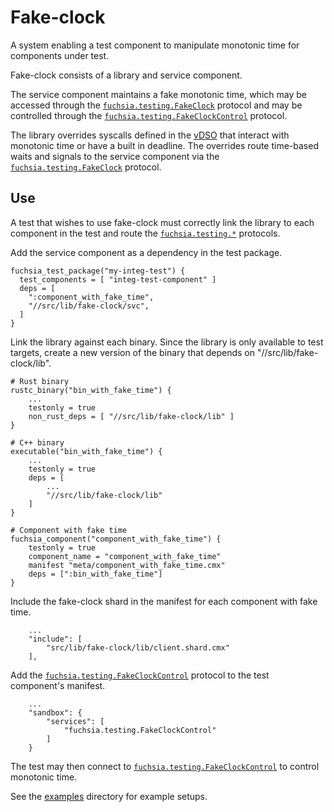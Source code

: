 # Fake-clock

A system enabling a test component to manipulate monotonic time for components
under test.

Fake-clock consists of a library and service component.

The service component maintains a fake monotonic time, which may be accessed
through the [`fuchsia.testing.FakeClock`][fidl] protocol and may be controlled
through the [`fuchsia.testing.FakeClockControl`][fidl] protocol.

The library overrides syscalls defined in the
[vDSO][vdso] that interact with monotonic time or
have a built in deadline. The overrides route time-based waits and signals to
the service component via the [`fuchsia.testing.FakeClock`][fidl] protocol.

## Use

A test that wishes to use fake-clock must correctly link the library to each
component in the test and route the [`fuchsia.testing.*`][fidl] protocols.

Add the service component as a dependency in the test package.
```
fuchsia_test_package("my-integ-test") {
  test_components = [ "integ-test-component" ]
  deps = [
    ":component_with_fake_time",
    "//src/lib/fake-clock/svc",
  ]
}
```

Link the library against each binary. Since the library is only available to
test targets, create a new version of the binary that depends on
"//src/lib/fake-clock/lib".
```
# Rust binary
rustc_binary("bin_with_fake_time") {
    ...
    testonly = true
    non_rust_deps = [ "//src/lib/fake-clock/lib" ]
}

# C++ binary
executable("bin_with_fake_time") {
    ...
    testonly = true
    deps = [
        ...
        "//src/lib/fake-clock/lib"
    ]
}

# Component with fake time
fuchsia_component("component_with_fake_time") {
    testonly = true
    component_name = "component_with_fake_time"
    manifest "meta/component_with_fake_time.cmx"
    deps = [":bin_with_fake_time"]
}
```

Include the fake-clock shard in the manifest for each component with fake time.
```
    ...
    "include": [
        "src/lib/fake-clock/lib/client.shard.cmx"
    ],
```

Add the [`fuchsia.testing.FakeClockControl`][fidl] protocol to the test
component's manifest.
```
    ...
    "sandbox": {
        "services": [
            "fuchsia.testing.FakeClockControl"
        ]
    }
```

The test may then connect to
[`fuchsia.testing.FakeClockControl`][fidl] to control monotonic time.

See the [examples][examples] directory for example setups.

[vdso]: /docs/concepts/kernel/vdso.md
[fidl]: fidl/fake_clock.fidl
[examples]: examples/

